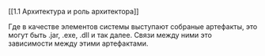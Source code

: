 [[1.1 Архитектура и роль архитектора]]

Где в качестве элементов системы выступают собраные артефакты, это могут быть .jar, .exe, .dll и так далее. Связи между ними это зависимости между этими артефактами.